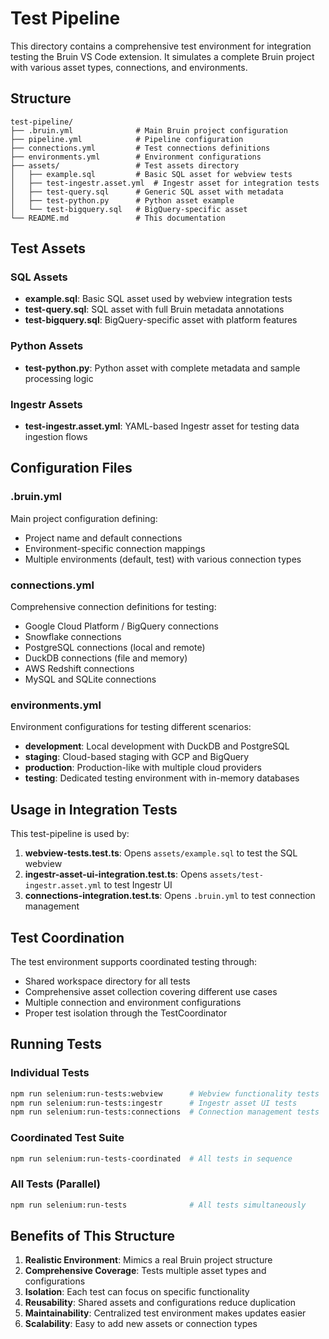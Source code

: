 # Test Pipeline

This directory contains a comprehensive test environment for integration testing the Bruin VS Code extension. It simulates a complete Bruin project with various asset types, connections, and environments.

## Structure

```
test-pipeline/
├── .bruin.yml              # Main Bruin project configuration
├── pipeline.yml            # Pipeline configuration
├── connections.yml         # Test connections definitions
├── environments.yml        # Environment configurations
├── assets/                 # Test assets directory
│   ├── example.sql         # Basic SQL asset for webview tests
│   ├── test-ingestr.asset.yml  # Ingestr asset for integration tests
│   ├── test-query.sql      # Generic SQL asset with metadata
│   ├── test-python.py      # Python asset example
│   └── test-bigquery.sql   # BigQuery-specific asset
└── README.md               # This documentation
```

## Test Assets

### SQL Assets
- **example.sql**: Basic SQL asset used by webview integration tests
- **test-query.sql**: SQL asset with full Bruin metadata annotations
- **test-bigquery.sql**: BigQuery-specific asset with platform features

### Python Assets
- **test-python.py**: Python asset with complete metadata and sample processing logic

### Ingestr Assets
- **test-ingestr.asset.yml**: YAML-based Ingestr asset for testing data ingestion flows

## Configuration Files

### .bruin.yml
Main project configuration defining:
- Project name and default connections
- Environment-specific connection mappings
- Multiple environments (default, test) with various connection types

### connections.yml
Comprehensive connection definitions for testing:
- Google Cloud Platform / BigQuery connections
- Snowflake connections
- PostgreSQL connections (local and remote)
- DuckDB connections (file and memory)
- AWS Redshift connections
- MySQL and SQLite connections

### environments.yml
Environment configurations for testing different scenarios:
- **development**: Local development with DuckDB and PostgreSQL
- **staging**: Cloud-based staging with GCP and BigQuery
- **production**: Production-like with multiple cloud providers
- **testing**: Dedicated testing environment with in-memory databases

## Usage in Integration Tests

This test-pipeline is used by:

1. **webview-tests.test.ts**: Opens `assets/example.sql` to test the SQL webview
2. **ingestr-asset-ui-integration.test.ts**: Opens `assets/test-ingestr.asset.yml` to test Ingestr UI
3. **connections-integration.test.ts**: Opens `.bruin.yml` to test connection management

## Test Coordination

The test environment supports coordinated testing through:
- Shared workspace directory for all tests
- Comprehensive asset collection covering different use cases
- Multiple connection and environment configurations
- Proper test isolation through the TestCoordinator

## Running Tests

### Individual Tests
```bash
npm run selenium:run-tests:webview      # Webview functionality tests
npm run selenium:run-tests:ingestr      # Ingestr asset UI tests  
npm run selenium:run-tests:connections  # Connection management tests
```

### Coordinated Test Suite
```bash
npm run selenium:run-tests-coordinated  # All tests in sequence
```

### All Tests (Parallel)
```bash
npm run selenium:run-tests              # All tests simultaneously
```

## Benefits of This Structure

1. **Realistic Environment**: Mimics a real Bruin project structure
2. **Comprehensive Coverage**: Tests multiple asset types and configurations
3. **Isolation**: Each test can focus on specific functionality
4. **Reusability**: Shared assets and configurations reduce duplication
5. **Maintainability**: Centralized test environment makes updates easier
6. **Scalability**: Easy to add new assets or connection types